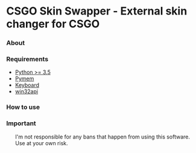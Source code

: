 # CSGO Skin Swapper - External skin changer for CSGO
<h3>About</h3>
<h3>Requirements</h3>
<ul><li><a href="https://www.python.org/">Python >= 3.5</a></li>
  <li><a href="https://pypi.org/project/Pymem/">Pymem</a></li>
  <li><a href="https://pypi.org/project/keyboard/">Keyboard</a></li>
  <li><a href="https://pypi.org/project/pywin32/">win32api</a></li>
</ul>

<h3>How to use</h3>
<h3>Important</h3>
<ul>I'm not responsible for any bans that happen from using this software. Use at your own risk.</ul>
